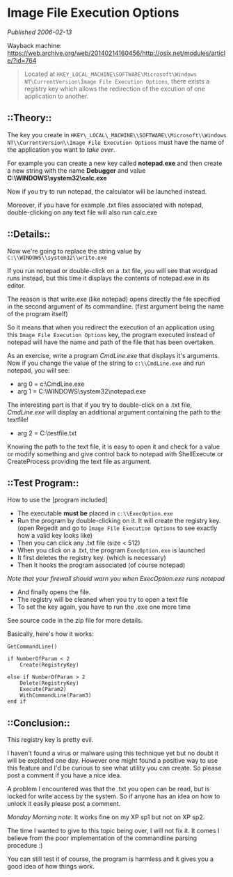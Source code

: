 # Image File Execution Options

*Published 2006-02-13*

Wayback machine: https://web.archive.org/web/20140214160456/http://osix.net/modules/article/?id=764

> Located at `HKEY_LOCAL_MACHINE\SOFTWARE\Microsoft\Windows NT\CurrentVersion\Image File Execution Options`,
> there exists a registry key which allows the redirection of the excution of one application to another.

## ::Theory::

The key you create in `HKEY\_LOCAL\_MACHINE\\SOFTWARE\\Microsoft\\Windows NT\\CurrentVersion\\Image File Execution Options`
must have the name of the application you want to _take over_.

For example you can create a new key called **notepad.exe** and then create a new string with the name **Debugger**
and value **C:\\WINDOWS\\system32\\calc.exe**

Now if you try to run notepad, the calculator will be launched instead.

Moreover, if you have for example .txt files associated with notepad,
double-clicking on any text file will also run calc.exe

## ::Details::

Now we're going to replace the string value by `C:\\WINDOWS\\system32\\write.exe`

If you run notepad or double-click on a .txt file, you will see that wordpad runs instead,
but this time it displays the contents of notepad.exe in its editor.

The reason is that write.exe (like notepad) opens directly the file specified in the second argument of its commandline.
(first argument being the name of the program itself)

So it means that when you redirect the execution of an application using this `Image File Execution Options` key,
the program executed instead of notepad will have the name and path of the file that has been overtaken.

As an exercise, write a program _CmdLine.exe_ that displays it's arguments.
Now if you change the value of the string to `c:\\CmdLine.exe` and run notepad, you will see:

- arg 0 = c:\\CmdLine.exe
- arg 1 = C:\\WINDOWS\\system32\\notepad.exe

The interesting part is that if you try to double-click on a .txt file, _CmdLine.exe_ will display an additional argument
containing the path to the textfile!

- arg 2 = C:\\testfile.txt

Knowing the path to the text file, it is easy to open it and check for a value or modify something and give control back to
notepad with ShellExecute or CreateProcess providing the text file as argument.

## ::Test Program::

How to use the [program included]

- The executable **must be** placed in `c:\\ExecOption.exe`
- Run the program by double-clicking on it. It will create the registry key.
(open Regedit and go to `Image File Execution Options` to see exactly how a valid key looks like)
- Then you can click any .txt file (size < 512)
- When you click on a .txt, the program `ExecOption.exe` is launched
- It first deletes the registry key. (which is necessary)
- Then it hooks the program associated (of course notepad)

_Note that your firewall should warn you when ExecOption.exe runs notepad_

- And finally opens the file.
- The registry will be cleaned when you try to open a text file
- To set the key again, you have to run the .exe one more time

See source code in the zip file for more details.

Basically, here's how it works:

```
GetCommandLine()

if NumberOfParam < 2
    Create(RegistryKey)

else if NumberOfParam > 2
    Delete(RegistryKey)
    Execute(Param2)
    WithCommandLine(Param3)
end if
```

## ::Conclusion::

This registry key is pretty evil.

I haven't found a virus or malware using this technique yet but no doubt it will be exploited one day.
However one might found a positive way to use this feature and I'd be curious to see what utility you can create.
So please post a comment if you have a nice idea.

A problem I encountered was that the .txt you open can be read, but is locked for write access by the system.
So if anyone has an idea on how to unlock it easily please post a comment.

_Monday Morning note_:
It works fine on my XP sp1 but not on XP sp2.

The time I wanted to give to this topic being over, I will not fix it. It comes I believe from the poor implementation of the commandline parsing procedure :)

You can still test it of course, the program is harmless and it gives you a good idea of how things work.

